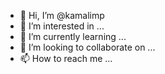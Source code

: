 - 👋 Hi, I’m @kamalimp
- 👀 I’m interested in ...
- 🌱 I’m currently learning ...
- 💞️ I’m looking to collaborate on ...
- 📫 How to reach me ...

<!---
kamalimp/kamalimp is a ✨ special ✨ repository because its `README.md` (this file) appears on your GitHub profile.
You can click the Preview link to take a look at your changes.
--->
